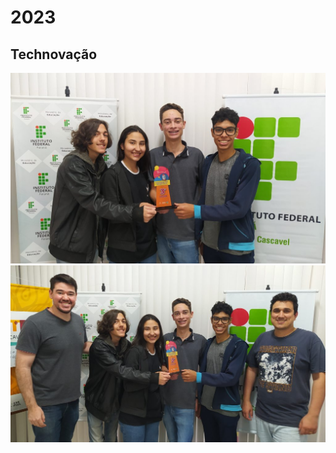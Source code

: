 # 2023

## Technovação
![](photos/2023_05_technovacao_01.jpg)
![](photos/2023_05_technovacao_02.jpg)